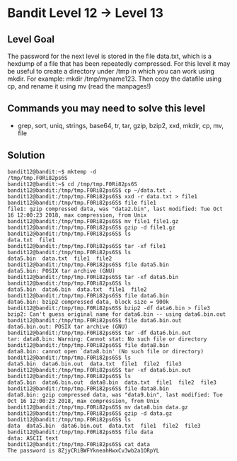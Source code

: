 # Bandit Level 12 → Level 13
## Level Goal
The password for the next level is stored in the file data.txt, which is a hexdump of a file that has been repeatedly compressed.
For this level it may be useful to create a directory under /tmp in which you can work using mkdir. For example: mkdir /tmp/myname123. Then copy the datafile using cp, and rename it using mv (read the manpages!)

## Commands you may need to solve this level
- grep, sort, uniq, strings, base64, tr, tar, gzip, bzip2, xxd, mkdir, cp, mv, file

## Solution
```
bandit12@bandit:~$ mktemp -d
/tmp/tmp.F0Ri82ps6S
bandit12@bandit:~$ cd /tmp/tmp.F0Ri82ps6S
bandit12@bandit:/tmp/tmp.F0Ri82ps6S$ cp ~/data.txt .
bandit12@bandit:/tmp/tmp.F0Ri82ps6S$ xxd -r data.txt > file1
bandit12@bandit:/tmp/tmp.F0Ri82ps6S$ file file1 
file1: gzip compressed data, was "data2.bin", last modified: Tue Oct 16 12:00:23 2018, max compression, from Unix
bandit12@bandit:/tmp/tmp.F0Ri82ps6S$ mv file1 file1.gz
bandit12@bandit:/tmp/tmp.F0Ri82ps6S$ gzip -d file1.gz 
bandit12@bandit:/tmp/tmp.F0Ri82ps6S$ ls
data.txt  file1
bandit12@bandit:/tmp/tmp.F0Ri82ps6S$ tar -xf file1
bandit12@bandit:/tmp/tmp.F0Ri82ps6S$ ls
data5.bin  data.txt  file1  file2
bandit12@bandit:/tmp/tmp.F0Ri82ps6S$ file data5.bin
data5.bin: POSIX tar archive (GNU)
bandit12@bandit:/tmp/tmp.F0Ri82ps6S$ tar -xf data5.bin
bandit12@bandit:/tmp/tmp.F0Ri82ps6S$ ls
data5.bin  data6.bin  data.txt  file1  file2
bandit12@bandit:/tmp/tmp.F0Ri82ps6S$ file data6.bin 
data6.bin: bzip2 compressed data, block size = 900k
bandit12@bandit:/tmp/tmp.F0Ri82ps6S$ bzip2 -df data6.bin > file3
bzip2: Can't guess original name for data6.bin -- using data6.bin.out
bandit12@bandit:/tmp/tmp.F0Ri82ps6S$ file data6.bin.out 
data6.bin.out: POSIX tar archive (GNU)
bandit12@bandit:/tmp/tmp.F0Ri82ps6S$ tar -df data6.bin.out
tar: data8.bin: Warning: Cannot stat: No such file or directory
bandit12@bandit:/tmp/tmp.F0Ri82ps6S$ file data8.bin
data8.bin: cannot open `data8.bin' (No such file or directory)
bandit12@bandit:/tmp/tmp.F0Ri82ps6S$ ls
data5.bin  data6.bin.out  data.txt  file1  file2  file3
bandit12@bandit:/tmp/tmp.F0Ri82ps6S$ tar -xf data6.bin.out
bandit12@bandit:/tmp/tmp.F0Ri82ps6S$ ls
data5.bin  data6.bin.out  data8.bin  data.txt  file1  file2  file3
bandit12@bandit:/tmp/tmp.F0Ri82ps6S$ file data8.bin 
data8.bin: gzip compressed data, was "data9.bin", last modified: Tue Oct 16 12:00:23 2018, max compression, from Unix
bandit12@bandit:/tmp/tmp.F0Ri82ps6S$ mv data8.bin data.gz
bandit12@bandit:/tmp/tmp.F0Ri82ps6S$ gzip -d data.gz
bandit12@bandit:/tmp/tmp.F0Ri82ps6S$ ls
data  data5.bin  data6.bin.out  data.txt  file1  file2  file3
bandit12@bandit:/tmp/tmp.F0Ri82ps6S$ file data
data: ASCII text
bandit12@bandit:/tmp/tmp.F0Ri82ps6S$ cat data
The password is 8ZjyCRiBWFYkneahHwxCv3wb2a1ORpYL
```
